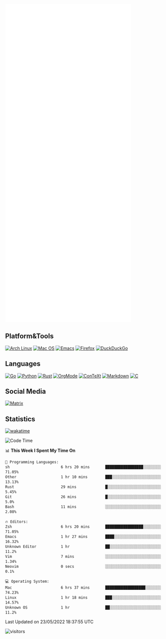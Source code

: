 ![Metrics](https://github.com/SteamedFish/SteamedFish/blob/master/github-metrics.svg)

## Platform&Tools

[![Arch Linux](https://img.shields.io/badge/ArchLinux-1793D1?logo=arch-linux&logoColor=fff&style=flat-square)](https://archlinux.org/)
[![Mac OS](https://img.shields.io/badge/MacOS-000000?style=flat-square&logo=macos&logoColor=F0F0F0)](https://www.apple.com/macos/)
[![Emacs](https://img.shields.io/badge/Emacs-%237F5AB6.svg?&style=flat-square&logo=gnu-emacs&logoColor=white)](https://www.gnu.org/software/emacs/)
[![Firefox](https://img.shields.io/badge/Firefox-FF7139?style=flat-square&logo=Firefox-Browser&logoColor=white)](https://firefox.com/)
[![DuckDuckGo](https://img.shields.io/badge/DuckDuckGo-DE5833?style=flat-square&logo=DuckDuckGo&logoColor=white)](https://duckduckgo.com/)

## Languages

[![Go](https://img.shields.io/badge/Golang-%2300ADD8.svg?style=flat-square&logo=go&logoColor=white)](https://golang.org/)
[![Python](https://img.shields.io/badge/Python-3670A0?style=flat-square&logo=python&logoColor=ffdd54)](https://www.python.org/)
[![Rust](https://img.shields.io/badge/Rust-%23000000.svg?style=flat-square&logo=rust&logoColor=white)](https://www.rust-lang.org/)
[![OrgMode](https://img.shields.io/badge/OrgMode-%23000000.svg?style=flat-square&logo=org&logoColor=white)](https://orgmode.org/)
[![ConTeXt](https://img.shields.io/badge/ConTeXt-%23008080.svg?style=flat-square&logo=latex&logoColor=white)](https://contextgarden.net/)
[![Markdown](https://img.shields.io/badge/MarkDown-%23000000.svg?style=flat-square&logo=markdown&logoColor=white)](https://daringfireball.net/projects/markdown/)
[![C](https://img.shields.io/badge/C-%2300599C.svg?style=flat-square&logo=c&logoColor=white)](https://www.iso.org/standard/74528.html)

## Social Media

[![Matrix](https://img.shields.io/badge/SteamedFish-2CA5E0?style=social&logo=matrix&logoColor=black)](https://matrix.to/#/@i:steamedfish.org)

## Statistics
[![wakatime](https://wakatime.com/badge/user/168280d6-fcf2-4b4f-ad3a-dc4612f35b38.svg)](https://wakatime.com/@168280d6-fcf2-4b4f-ad3a-dc4612f35b38)

<!--START_SECTION:waka-->
![Code Time](http://img.shields.io/badge/Code%20Time-1%2C819%20hrs%2043%20mins-blue)

📊 **This Week I Spent My Time On** 

```text
💬 Programming Languages: 
sh                       6 hrs 20 mins       █████████████████░░░░░░░░   71.05% 
Other                    1 hr 10 mins        ███░░░░░░░░░░░░░░░░░░░░░░   13.13% 
Rust                     29 mins             █░░░░░░░░░░░░░░░░░░░░░░░░   5.45% 
Git                      26 mins             █░░░░░░░░░░░░░░░░░░░░░░░░   5.0% 
Bash                     11 mins             ░░░░░░░░░░░░░░░░░░░░░░░░░   2.08%

🔥 Editors: 
Zsh                      6 hrs 20 mins       █████████████████░░░░░░░░   71.05% 
Emacs                    1 hr 27 mins        ████░░░░░░░░░░░░░░░░░░░░░   16.32% 
Unknown Editor           1 hr                ██░░░░░░░░░░░░░░░░░░░░░░░   11.2% 
Vim                      7 mins              ░░░░░░░░░░░░░░░░░░░░░░░░░   1.34% 
Neovim                   0 secs              ░░░░░░░░░░░░░░░░░░░░░░░░░   0.1%

💻 Operating System: 
Mac                      6 hrs 37 mins       ██████████████████░░░░░░░   74.23% 
Linux                    1 hr 18 mins        ███░░░░░░░░░░░░░░░░░░░░░░   14.57% 
Unknown OS               1 hr                ██░░░░░░░░░░░░░░░░░░░░░░░   11.2%

```


 Last Updated on 23/05/2022 18:37:55 UTC
<!--END_SECTION:waka-->

![visitors](https://visitor-badge.laobi.icu/badge?page_id=SteamedFish.SteamedFish)
